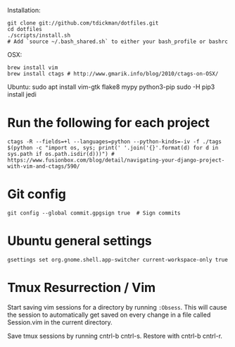 Installation:

    git clone git://github.com/tdickman/dotfiles.git
    cd dotfiles
    ./scripts/install.sh
    # Add `source ~/.bash_shared.sh` to either your bash_profile or bashrc

OSX:

    brew install vim
    brew install ctags # http://www.gmarik.info/blog/2010/ctags-on-OSX/

Ubuntu:
    sudo apt install vim-gtk flake8 mypy python3-pip
    sudo -H pip3 install jedi

# Run the following for each project

```
ctags -R --fields=+l --languages=python --python-kinds=-iv -f ./tags $(python -c "import os, sys; print(' '.join('{}'.format(d) for d in sys.path if os.path.isdir(d)))") # https://www.fusionbox.com/blog/detail/navigating-your-django-project-with-vim-and-ctags/590/
```

# Git config

```
git config --global commit.gpgsign true  # Sign commits
```

# Ubuntu general settings

```
gsettings set org.gnome.shell.app-switcher current-workspace-only true
```

# Tmux Resurrection / Vim

Start saving vim sessions for a directory by running `:Obsess`. This will cause
the session to automatically get saved on every change in a file called
Session.vim in the current directory.

Save tmux sessions by running cntrl-b cntrl-s. Restore with cntrl-b cntrl-r.
